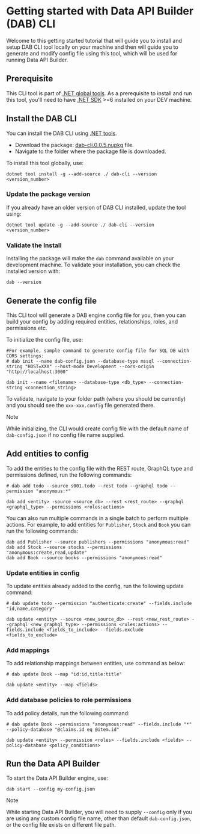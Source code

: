 # Getting started with Data API Builder (DAB) CLI

Welcome to this getting started tutorial that will guide you to install and setup DAB CLI tool locally on your machine and then will guide you to generate and modify config file using this tool, which will be used for running Data API Builder.

## Prerequisite

This CLI tool is part of [.NET global tools](https://www.nuget.org/packages?packagetype=dotnettool). As a prerequisite to install and run this tool, you'll need to have [.NET SDK](https://dotnet.microsoft.com/en-us/download) >=6 installed on your DEV machine.

## Install the DAB CLI

You can install the DAB CLI using [.NET tools](https://docs.microsoft.com/en-us/dotnet/core/tools/global-tools).

- Download the package: [dab-cli.0.0.5.nupkg](https://github.com/Azure/hawaii-cli/tags) file.
- Navigate to the folder where the package file is downloaded.

To install this tool globally, use:

```dotnetcli
dotnet tool install -g --add-source ./ dab-cli --version <version_number>
```

### Update the package version

If you already have an older version of DAB CLI installed, update the tool using:

```dotnetcli
dotnet tool update -g --add-source ./ dab-cli --version <version_number>
```

### Validate the Install

Installing the package will make the `dab` command available on your development machine. To validate your installation, you can check the installed version with:

```dotnetcli
dab --version
```

## Generate the config file

This CLI tool will generate a DAB engine config file for you, then you can build your config by adding required entities, relationships, roles, and permissions etc.

To initialize the config file, use:

```dotnetcli
#For example, sample command to generate config file for SQL DB with CORS settings:
# dab init --name dab-config.json --database-type mssql --connection-string "HOST=XXX" --host-mode Development --cors-origin "http://localhost:3000"

dab init --name <filename> --database-type <db_type> --connection-string <connection_string>
```

To validate, navigate to your folder path (where you should be currently) and you should see the `xxx-xxx.config` file generated there.

> [!NOTE]
> While initializing, the CLI would create config file with the default name of `dab-config.json` if no config file name supplied.

## Add entities to config

To add the entities to the config file with the REST route, GraphQL type and permissions defined, run the following commands:
```dotnetcli
# dab add todo --source s001.todo --rest todo --graphql todo --permission "anonymous:*"

dab add <entity> -source <source_db> --rest <rest_route> --graphql <graphql_type> --permissions <roles:actions>
```

You can also run multiple commands in a single batch to perform multiple actions. For example, to add entities for `Publisher`, `Stock` and `Book` you can run the following commands:

```dotnetcli
dab add Publisher --source publishers --permissions "anonymous:read"
dab add Stock --source stocks --permissions "anonymous:create,read,update"
dab add Book --source books --permissions "anonymous:read"
```

### Update entities in config

To update entities already added to the config, run the following update command:

```dotnetcli
# dab update todo --permission "authenticate:create" --fields.include "id,name,category"

dab update <entity> --source <new_source_db> --rest <new_rest_route> --graphql <new_graphql_type> --permissions <rules:actions> --fields.include <fields_to_include> --fields.exclude <fields_to_exclude>
```

### Add mappings

To add relationship mappings between entities, use command as below:

```dotnetcli
# dab update Book --map "id:id,title:title"

dab update <entity> --map <fields>
```

### Add database policies to role permissions

To add policy details, run the following command:

```dotnetcli
# dab update Book --permissions "anonymous:read" --fields.include "*" --policy-database "@claims.id eq @item.id"

dab update <entity> --permission <roles> --fields.include <fields> --policy-database <policy_conditions>
```

## Run the Data API Builder

To start the Data API Builder engine, use:

```dotnetcli
dab start --config my-config.json
```

> [!NOTE]
> While starting Data API Builder, you will need to supply `--config` only if you are using any custom config file name, other than default `dab-config.json`, or the config file exists on different file path.
